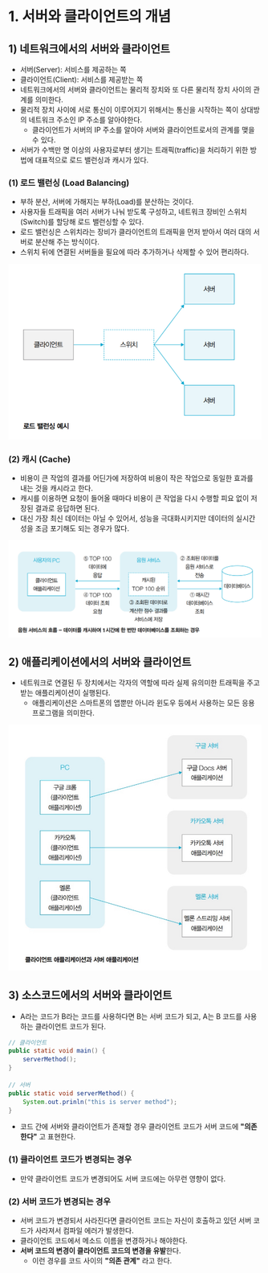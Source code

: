 # 1. 서버와 클라이언트의 개념
## 1) 네트워크에서의 서버와 클라이언트
- 서버(Server): 서비스를 제공하는 쪽
- 클라이언트(Client): 서비스를 제공받는 쪽
- 네트워크에서의 서버와 클라이언트는 물리적 장치와 또 다른 물리적 장치 사이의 관계를 의미한다.
- 물리적 장치 사이에 서로 통신이 이루어지기 위해서는 통신을 시작하는 쪽이 상대방의 네트워크 주소인 IP 주소를 알아야한다.
	- 클라이언트가 서버의 IP 주소를 알아야 서버와 클라이언트로서의 관계를 맺을 수 있다.
- 서버가 수백만 명 이상의 사용자로부터 생기는 트래픽(traffic)을 처리하기 위한 방법에 대표적으로 로드 밸런싱과 캐시가 있다.

### (1) 로드 밸런싱 (Load Balancing)
- 부하 분산, 서버에 가해지는 부하(Load)를 분산하는 것이다.
- 사용자들 트래픽을 여러 서버가 나눠 받도록 구성하고, 네트워크 장비인 스위치(Switch)를 할당해 로드 밸런싱할 수 있다.
- 로드 밸런싱은 스위치라는 장비가 클라이언트의 트래픽을 먼저 받아서 여러 대의 서버로 분산해 주는 방식이다.
- 스위치 뒤에 연결된 서버들을 필요에 따라 추가하거나 삭제할 수 있어 편리하다.

![로드 밸런싱 예시](/media/서적/이것이%20취업을%20위한%20백엔드%20개발이다%20with%20자바/Part%2002.%20백엔드%20개발을%20위한%20필수%20기본%20지식/Chapter%2004.%20서버와%20클라이언트/로드%20밸런싱%20예시.png)

### (2) 캐시 (Cache)
- 비용이 큰 작업의 결과를 어딘가에 저장하여 비용이 작은 작업으로 동일한 효과를 내는 것을 캐시라고 한다.
- 캐시를 이용하면 요청이 들어올 때마다 비용이 큰 작업을 다시 수행할 피요 없이 저장된 결과로 응답하면 된다.
- 대신 가장 최신 데이터는 아닐 수 있어서, 성능을 극대화시키지만 데이터의 실시간성을 조금 포기해도 되는 경우가 많다.

![음원 서비스의 흐름 - 캐시 사용](/media/서적/이것이%20취업을%20위한%20백엔드%20개발이다%20with%20자바/Part%2002.%20백엔드%20개발을%20위한%20필수%20기본%20지식/Chapter%2004.%20서버와%20클라이언트/음원%20서비스의%20흐름%20-%20캐시%20사용.png)

## 2) 애플리케이션에서의 서버와 클라이언트
- 네트워크로 연결된 두 장치에서는 각자의 역할에 따라 실제 유의미한 트래픽을 주고 받는 애플리케이션이 실행된다.
	- 애플리케이션은 스마트폰의 앱뿐만 아니라 윈도우 등에서 사용하는 모든 응용 프로그램을 의미한다.

![클라이언트 애플리케이션과 서버 애플리케이션](/media/서적/이것이%20취업을%20위한%20백엔드%20개발이다%20with%20자바/Part%2002.%20백엔드%20개발을%20위한%20필수%20기본%20지식/Chapter%2004.%20서버와%20클라이언트/클라이언트%20애플리케이션과%20서버%20애플리케이션.png)

## 3) 소스코드에서의 서버와 클라이언트
- A라는 코드가 B라는 코드를 사용하다면 B는 서버 코드가 되고, A는 B 코드를 사용하는 클라이언트 코드가 된다.
```java
// 클라이언트
public static void main() {
	serverMethod();
}

// 서버
public static void serverMethod() {
	System.out.prinln("this is server method");
}
```
- 코드 간에 서버와 클라이언트가 존재할 경우 클라이언트 코드가 서버 코드에 **"의존한다"** 고 표현한다.

### (1) 클라이언트 코드가 변경되는 경우
- 만약 클라이언트 코드가 변경되어도 서버 코드에는 아무런 영향이 없다.

### (2) 서버 코드가 변경되는 경우
- 서버 코드가 변경되서 사라진다면 클라이언트 코드는 자신이 호출하고 있던 서버 코드가 사라져서 컴파일 에러가 발생한다.
- 클라이언트 코드에서 메소드 이름을 변경하거나 해야한다.
- **서버 코드의 변경이 클라이언트 코드의 변경을 유발**한다.
	- 이런 경우를 코드 사이의 **"의존 관계"** 라고 한다.